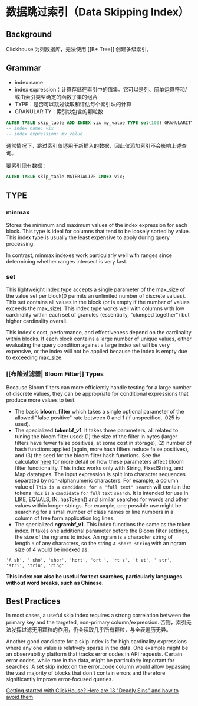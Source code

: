 # 数据跳过索引（Data Skipping Index）

## Background

Clickhouse 为列数据库，无法使用 [[B+ Tree]] 创建多级索引。

## Grammar

- index name
- index expression：计算存储在索引中的值集。它可以是列、简单运算符和/或由索引类型确定的函数子集的组合
- TYPE：是否可以跳过读取和评估每个索引块的计算
- GRANULARITY：索引块包含的颗粒数

```sql
ALTER TABLE skip_table ADD INDEX vix my_value TYPE set(100) GRANULARITY 2;
-- index name: vix
-- index expression: my_value
```

通常情况下，跳过索引仅适用于新插入的数据，因此仅添加索引不会影响上述查询。

要索引现有数据：

```sql
ALTER TABLE skip_table MATERIALIZE INDEX vix;
```


## TYPE

### minmax

Stores the minimum and maximum values of the index expression for each block. This type is ideal for columns that tend to be loosely sorted by value. This index type is usually the least expensive to apply during query processing.

In contrast, minmax indexes work particularly well with ranges since determining whether ranges intersect is very fast.

### set

This lightweight index type accepts a single parameter of the  max_size of the value set per block(0 permits an unlimited number of discrete values). This set contains all values in the block (or is empty if the number of values exceeds the max_size). This index type works well with columns with low cardinality within each set of granules (essentially, "clumped together") but higher cardinality overall.

This index's cost, performance, and effectiveness depend on the cardinality within blocks. If each block contains a large number of unique values, either evaluating the query condition against a large index set will be very expensive, or the index will not be applied because the index is empty due to exceeding max_size.

### [[布隆过滤器| Bloom Filter]] Types

Because Bloom filters can more efficiently handle testing for a large number of discrete values, they can be appropriate for conditional expressions that produce more values to test.

- The basic **bloom_filter** which takes a single optional parameter of the allowed "false positive" rate between 0 and 1 (if unspecified, .025 is used).
- The specialized **tokenbf_v1**. It takes three parameters, all related to tuning the bloom filter used: (1) the size of the filter in bytes (larger filters have fewer false positives, at some cost in storage), (2) number of hash functions applied (again, more hash filters reduce false positives), and (3) the seed for the bloom filter hash functions. See the calculator [here](https://hur.st/bloomfilter/) for more detail on how these parameters affect bloom filter functionality. This index works only with String, FixedString, and Map datatypes. The input expression is split into character sequences separated by non-alphanumeric characters. For example, a column value of `This is a candidate for a "full text" search` will contain the tokens `This` `is` `a` `candidate` `for` `full` `text` `search`. It is intended for use in LIKE, EQUALS, IN, hasToken() and similar searches for words and other values within longer strings. For example, one possible use might be searching for a small number of class names or line numbers in a column of free form application log lines.
- The specialized **ngrambf_v1**. This index functions the same as the token index. It takes one additional parameter before the Bloom filter settings, the size of the ngrams to index. An ngram is a character string of length `n` of any characters, so the string `A short string` with an ngram size of 4 would be indexed as:

```
'A sh', ' sho', 'shor', 'hort', 'ort ', 'rt s', 't st', ' str', 'stri', 'trin', 'ring'
```

**This index can also be useful for text searches, particularly languages without word breaks, such as Chinese.**

## Best Practices

In most cases, a useful skip index requires a strong correlation between the primary key and the targeted, non-primary column/expression. 否则，索引无法发挥过滤无用颗粒的作用，仍会读取几乎所有颗粒，与全表遍历无异。

Another good candidate for a skip index is for high cardinality expressions where any one value is relatively sparse in the data. One example might be an observability platform that tracks error codes in API requests. Certain error codes, while rare in the data, might be particularly important for searches. A set skip index on the error_code column would allow bypassing the vast majority of blocks that don't contain errors and therefore significantly improve error-focused queries.

[Getting started with ClickHouse? Here are 13 "Deadly Sins" and how to avoid them](https://clickhouse.com/blog/common-getting-started-issues-with-clickhouse)





